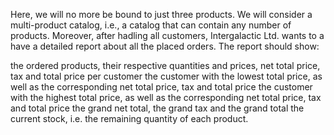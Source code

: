 Here, we will no more be bound to just three products. We will consider a multi-product catalog, i.e., a catalog that can contain any number of products. Moreover, after hadling all customers, Intergalactic Ltd. wants to a have a detailed report about all the placed orders. The report should show:

the ordered products, their respective quantities and prices, net total price, tax and total price per customer
the customer with the lowest total price, as well as the corresponding net total price, tax and total price
the customer with the highest total price, as well as the corresponding net total price, tax and total price
the grand net total, the grand tax and the grand total
the current stock, i.e. the remaining quantity of each product.

